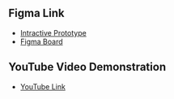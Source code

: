## Figma Link
- [Intractive Prototype](https://www.figma.com/proto/VvDD1Ml5TfOauKqnxjPNYr/CleanStream-Proto?node-id=0-1&t=O5zP9fKBWHhRFWRW-1)
- [Figma Board](https://www.figma.com/design/VvDD1Ml5TfOauKqnxjPNYr/CleanStream-Proto?node-id=0-1&t=O5zP9fKBWHhRFWRW-1)
## YouTube Video Demonstration
- [YouTube Link](https://youtu.be/Kj-nfFWINtE)
